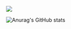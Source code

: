 <img src="https://capsule-render.vercel.app/api?type=waving&color=BDBDC8&height=150&section=header" />

![Anurag's GitHub stats](https://github-readme-stats.vercel.app/api?username=eunznidang&show_icons=true&theme=radical)
